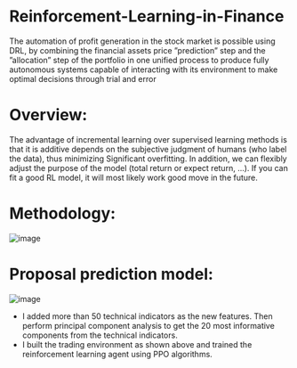 # Reinforcement-Learning-in-Finance
 The automation of profit generation in the stock market is possible using DRL, by combining the financial assets price ”prediction” step and the ”allocation” step of the portfolio in one unified process to produce fully autonomous systems capable of interacting with its environment to make optimal decisions through trial and error
# Overview:
The advantage of incremental learning over supervised learning methods is that it is additive depends on the subjective judgment of humans (who label the data), thus minimizing Significant overfitting. In addition, we can flexibly adjust the purpose of the model (total return or expect return, ...). If you can fit a good RL model, it will most likely work good move in the future.
# Methodology:
![image](https://github.com/nguyenhoanganh2002/Reinforcement-Learning-in-Finance/assets/79850337/6ccd9d6c-1383-4fd1-898a-e1b16b187a89)

# Proposal prediction model:
![image](https://github.com/nguyenhoanganh2002/Reinforcement-Learning-in-Finance/assets/79850337/6985397f-b6ca-432c-8f99-1d5a5bb031f8)

* I added more than 50 technical indicators as the new features. Then perform principal component analysis to get the 20 most informative components from the technical indicators.
* I built the trading environment as shown above and trained the reinforcement learning agent using PPO algorithms.
